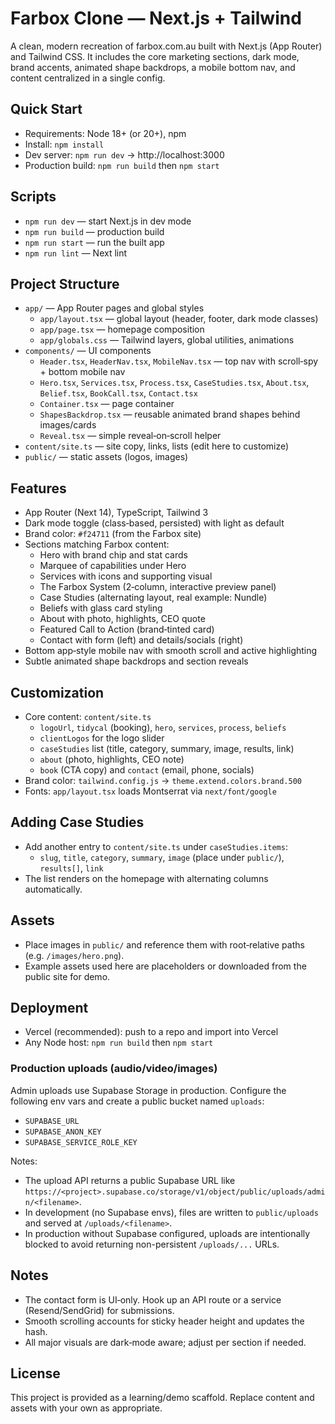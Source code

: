 # Farbox Clone — Next.js + Tailwind

A clean, modern recreation of farbox.com.au built with Next.js (App Router) and Tailwind CSS. It includes the core marketing sections, dark mode, brand accents, animated shape backdrops, a mobile bottom nav, and content centralized in a single config.

## Quick Start

- Requirements: Node 18+ (or 20+), npm
- Install: `npm install`
- Dev server: `npm run dev` → http://localhost:3000
- Production build: `npm run build` then `npm start`

## Scripts

- `npm run dev` — start Next.js in dev mode
- `npm run build` — production build
- `npm run start` — run the built app
- `npm run lint` — Next lint

## Project Structure

- `app/` — App Router pages and global styles
  - `app/layout.tsx` — global layout (header, footer, dark mode classes)
  - `app/page.tsx` — homepage composition
  - `app/globals.css` — Tailwind layers, global utilities, animations
- `components/` — UI components
  - `Header.tsx`, `HeaderNav.tsx`, `MobileNav.tsx` — top nav with scroll‑spy + bottom mobile nav
  - `Hero.tsx`, `Services.tsx`, `Process.tsx`, `CaseStudies.tsx`, `About.tsx`, `Belief.tsx`, `BookCall.tsx`, `Contact.tsx`
  - `Container.tsx` — page container
  - `ShapesBackdrop.tsx` — reusable animated brand shapes behind images/cards
  - `Reveal.tsx` — simple reveal‑on‑scroll helper
- `content/site.ts` — site copy, links, lists (edit here to customize)
- `public/` — static assets (logos, images)

## Features

- App Router (Next 14), TypeScript, Tailwind 3
- Dark mode toggle (class‑based, persisted) with light as default
- Brand color: `#f24711` (from the Farbox site)
- Sections matching Farbox content:
  - Hero with brand chip and stat cards
  - Marquee of capabilities under Hero
  - Services with icons and supporting visual
  - The Farbox System (2‑column, interactive preview panel)
  - Case Studies (alternating layout, real example: Nundle)
  - Beliefs with glass card styling
  - About with photo, highlights, CEO quote
  - Featured Call to Action (brand‑tinted card)
  - Contact with form (left) and details/socials (right)
- Bottom app‑style mobile nav with smooth scroll and active highlighting
- Subtle animated shape backdrops and section reveals

## Customization

- Core content: `content/site.ts`
  - `logoUrl`, `tidycal` (booking), `hero`, `services`, `process`, `beliefs`
  - `clientLogos` for the logo slider
  - `caseStudies` list (title, category, summary, image, results, link)
  - `about` (photo, highlights, CEO note)
  - `book` (CTA copy) and `contact` (email, phone, socials)
- Brand color: `tailwind.config.js` → `theme.extend.colors.brand.500`
- Fonts: `app/layout.tsx` loads Montserrat via `next/font/google`

## Adding Case Studies

- Add another entry to `content/site.ts` under `caseStudies.items`:
  - `slug`, `title`, `category`, `summary`, `image` (place under `public/`), `results[]`, `link`
- The list renders on the homepage with alternating columns automatically.

## Assets

- Place images in `public/` and reference them with root‑relative paths (e.g. `/images/hero.png`).
- Example assets used here are placeholders or downloaded from the public site for demo.

## Deployment

- Vercel (recommended): push to a repo and import into Vercel
- Any Node host: `npm run build` then `npm start`

### Production uploads (audio/video/images)

Admin uploads use Supabase Storage in production. Configure the following env vars and create a public bucket named `uploads`:

- `SUPABASE_URL`
- `SUPABASE_ANON_KEY`
- `SUPABASE_SERVICE_ROLE_KEY`

Notes:
- The upload API returns a public Supabase URL like `https://<project>.supabase.co/storage/v1/object/public/uploads/admin/<filename>`.
- In development (no Supabase envs), files are written to `public/uploads` and served at `/uploads/<filename>`.
- In production without Supabase configured, uploads are intentionally blocked to avoid returning non-persistent `/uploads/...` URLs.

## Notes

- The contact form is UI‑only. Hook up an API route or a service (Resend/SendGrid) for submissions.
- Smooth scrolling accounts for sticky header height and updates the hash.
- All major visuals are dark‑mode aware; adjust per section if needed.

## License

This project is provided as a learning/demo scaffold. Replace content and assets with your own as appropriate.
